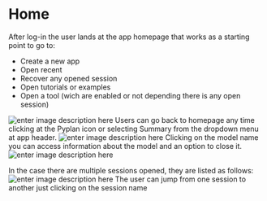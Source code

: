 # Home
After log-in the user lands at the app homepage that works as a starting point to go to:
 - Create a new app
 - Open recent
 - Recover any opened session
 - Open tutorials or examples
 - Open a tool (wich are enabled or not depending there is any open session)

![enter image description here](http://img.pyplan.org/app%20home.png)
Users can go back to homepage any time clicking at the Pyplan icon or selecting Summary from the dropdown menu at app header.
![enter image description here](http://img.pyplan.org/app%20home-goto.png)
Clicking on the model name you can access information about the model and an option to close it.
![enter image description here](http://img.pyplan.org/app%20home-model.png)

In the case there are multiple sessions opened, they are listed as follows:
![enter image description here](http://img.pyplan.org/app%20home-sessions.png)
The user can jump from one session to another just clicking on the session name 
<!--stackedit_data:
eyJoaXN0b3J5IjpbLTEzNzI4MTgzNjMsMTk3MTEzNTQyNCwxMz
MzMTk1NCwtNjgxMzY1MDUsMTI3ODUwOTU4MF19
-->
